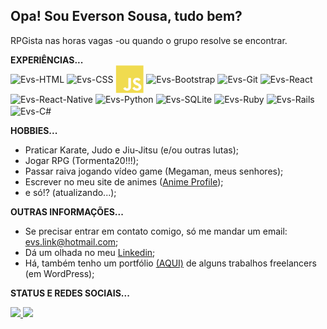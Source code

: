 ## Opa! Sou **Everson Sousa**, tudo bem?

RPGista nas horas vagas -ou quando o grupo resolve se encontrar. 

**EXPERIÊNCIAS...**<br>
<img align="center" alt="Evs-HTML" title="HTML5" height="45" src="https://cdn.jsdelivr.net/gh/devicons/devicon@latest/icons/html5/html5-original.svg">
  <img align="center" alt="Evs-CSS" title="CSS3" height="45" src="https://cdn.jsdelivr.net/gh/devicons/devicon@latest/icons/css3/css3-original.svg">
  <img align="center" alt="Evs-Js" title="JS" height="45" src="https://raw.githubusercontent.com/devicons/devicon/master/icons/javascript/javascript-plain.svg">
  <img align="center" alt="Evs-Bootstrap" title="Bootstrap" height="55" src="https://cdn.jsdelivr.net/gh/devicons/devicon@latest/icons/bootstrap/bootstrap-original.svg">
  <img align="center" alt="Evs-Git" title="Git" height="45" src="https://cdn.jsdelivr.net/gh/devicons/devicon@latest/icons/git/git-original.svg">
  <img align="center" alt="Evs-React" title="React" height="45" src="https://cdn.jsdelivr.net/gh/devicons/devicon@latest/icons/react/react-original.svg">
  <img align="center" alt="Evs-React-Native" title="React Native" height="45" src="https://alunos.b7web.com.br/media/courses/logo/react-native.jpg">
  <img align="center" alt="Evs-Python" title="Python" height="45" src="https://i.imgur.com/w6HYuAI.png">
  <img align="center" alt="Evs-SQLite" title="SQLite" height="45" src="https://i.imgur.com/WdYTcpY.png">
  <img align="center" alt="Evs-Ruby" title="Ruby" height="45" src="https://cdn.jsdelivr.net/gh/devicons/devicon@latest/icons/ruby/ruby-original.svg">
  <img align="center" alt="Evs-Rails" title="Rails" height="45" src="https://cdn.jsdelivr.net/gh/devicons/devicon@latest/icons/rails/rails-plain.svg">
  <img align="center" alt="Evs-C#" title="C#" height="45" src="https://cdn.jsdelivr.net/gh/devicons/devicon@latest/icons/csharp/csharp-original.svg">
  

**HOBBIES...**
  * Praticar Karate, Judo e Jiu-Jitsu (e/ou outras lutas);
  * Jogar RPG (Tormenta20!!!);
  * Passar raiva jogando vídeo game (Megaman, meus senhores);
  * Escrever no meu site de animes (<a href='https://animeprofile.com.br'>Anime Profile</a>);
  * e só!? (atualizando...);

**OUTRAS INFORMAÇÕES...**
* Se precisar entrar em contato comigo, só me mandar um email: evs.link@hotmail.com;
* Dá um olhada no meu <a href='https://https://www.linkedin.com/in/evssousa/' target='_blank'>Linkedin</a>;
* Há, também tenho um portfólio <a href='https://eversonsousa.com.br' target='_blank'>(AQUI)</a> de alguns trabalhos freelancers (em WordPress);

**STATUS E REDES SOCIAIS...**
 <div>
  <a href="https://github.com/evssousa">
  <img height="150" src="https://github-readme-stats.vercel.app/api?username=evssousa&show_icons=true&theme=vue-dark&include_all_commits=true&count_private=true"/>
  <img height="150" src="https://github-readme-stats.vercel.app/api/top-langs/?username=evssousa&layout=compact&langs_count=7&theme=vue-dark"/>
 </div>
